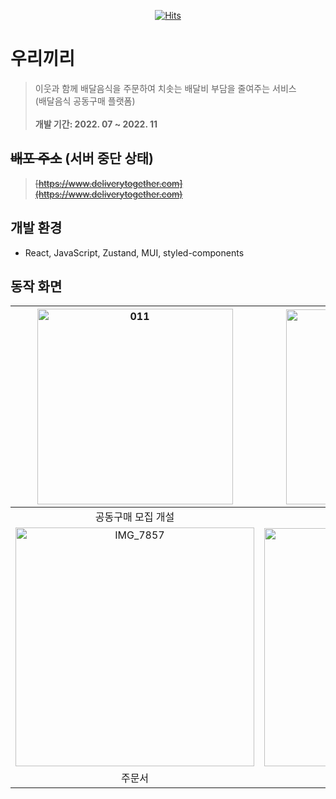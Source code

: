 <div align="center">

[![Hits](https://hits.seeyoufarm.com/api/count/incr/badge.svg?url=https%3A%2F%2Fgithub.com%2Fkwaksj329%2FBetweenUs_FE&count_bg=%23FF8501&title_bg=%23555555&icon=&icon_color=%23E7E7E7&title=hits&edge_flat=false)](https://hits.seeyoufarm.com)

</div>

# 우리끼리

> 이웃과 함께 배달음식을 주문하여 치솟는 배달비 부담을 줄여주는 서비스
> <br /> (배달음식 공동구매 플랫폼) <br /><br /> **개발 기간: 2022. 07 ~ 2022. 11**

## ~~배포 주소~~ (서버 중단 상태)

> ~~[https://www.deliverytogether.com](https://www.deliverytogether.com)~~

## 개발 환경

- React, JavaScript, Zustand, MUI, styled-components

## 동작 화면

|   <img width="313" alt="011" src="https://github.com/kwaksj329/BetweenUs_FE/assets/75911380/ff2cefec-9769-45f2-b553-bc99c06f39b0">    | <img width="312" alt="01" src="https://github.com/kwaksj329/BetweenUs_FE/assets/75911380/93d1474d-c17e-4447-8ab3-151c6254e92f"> |              ![03](https://github.com/kwaksj329/BetweenUs_FE/assets/75911380/6f34cc0f-b2ec-438b-bc8b-b4b38e12a813)              |
| :-----------------------------------------------------------------------------------------------------------------------------------: | :-----------------------------------------------------------------------------------------------------------------------------: | :-----------------------------------------------------------------------------------------------------------------------------: |
|                                                          공동구매 모집 개설                                                           |                                                       공동구매 모집 목록                                                        |                                                            모집 지도                                                            |
| <img width="382" alt="IMG_7857" src="https://github.com/kwaksj329/BetweenUs_FE/assets/75911380/a42e8f08-25e0-4df6-a1f6-434503eb3f49"> | <img width="381" alt="05" src="https://github.com/kwaksj329/BetweenUs_FE/assets/75911380/dd0b989a-614d-4fed-9c5b-5a618ea58348"> | <img width="379" alt="04" src="https://github.com/kwaksj329/BetweenUs_FE/assets/75911380/c4333f05-620d-4395-8df9-7ed93eaaabc4"> |
|                                                                주문서                                                                 |                                                            주문 현황                                                            |                                                              채팅                                                               |
